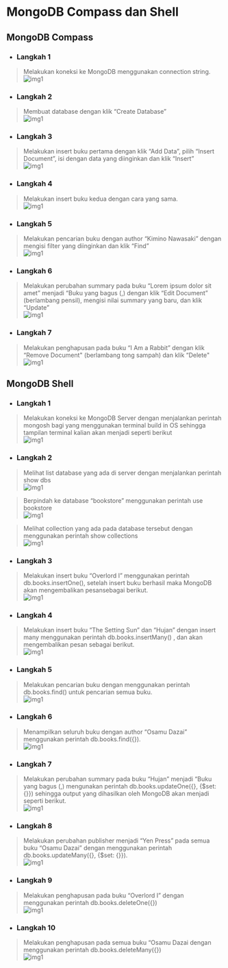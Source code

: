 # MongoDB Compass dan Shell

## MongoDB Compass
* ### Langkah 1
> Melakukan koneksi ke MongoDB menggunakan connection string.  
![img1](../SS/Modul2/1.png)

* ### Langkah 2
> Membuat database dengan klik “Create Database”  
![img1](../SS/Modul2/2.png)

* ### Langkah 3
> Melakukan insert buku pertama dengan klik “Add Data”, pilih “Insert Document”, isi dengan data yang diinginkan dan klik “Insert”  
![img1](../SS/Modul2/3.png)

* ### Langkah 4
> Melakukan insert buku kedua dengan cara yang sama.  
![img1](../SS/Modul2/4.png)

* ### Langkah 5
> Melakukan pencarian buku dengan author “Kimino Nawasaki” dengan mengisi filter yang diinginkan dan klik “Find”  
![img1](../SS/Modul2/5.png)

* ### Langkah 6
> Melakukan perubahan summary pada buku “Lorem ipsum dolor sit amet” menjadi “Buku yang bagus (<NAMA>,<NIM>) dengan klik “Edit Document” (berlambang pensil), mengisi nilai summary yang baru, dan klik “Update”  
![img1](../SS/Modul2/6.png)

* ### Langkah 7
> Melakukan penghapusan pada buku “I Am a Rabbit” dengan klik “Remove Document" (berlambang tong sampah) dan klik “Delete"  
![img1](../SS/Modul2/7.png)

## MongoDB Shell
* ### Langkah 1
> Melakukan koneksi ke MongoDB Server dengan menjalankan perintah mongosh bagi yang menggunakan terminal build in OS sehingga tampilan terminal kalian akan menjadi seperti berikut  
![img1](../SS/Modul2/8.png)

* ### Langkah 2
> Melihat list database yang ada di server dengan menjalankan perintah show dbs  
![img1](../SS/Modul2/9.png)

> Berpindah ke database “bookstore” menggunakan perintah use bookstore  
![img1](../SS/Modul2/10.png)

> Melihat collection yang ada pada database tersebut dengan menggunakan perintah show collections  
![img1](../SS/Modul2/11.png)

* ### Langkah 3
> Melakukan insert buku “Overlord I” menggunakan perintah db.books.insertOne(<data kalian>), setelah insert buku berhasil maka MongoDB akan mengembalikan pesansebagai berikut.  
![img1](../SS/Modul2/12.png)

* ### Langkah 4
> Melakukan insert buku “The Setting Sun” dan “Hujan” dengan insert many menggunakan perintah db.books.insertMany(<data kalian>) , dan akan mengembalikan pesan sebagai berikut.  
![img1](../SS/Modul2/13.png)

* ### Langkah 5
> Melakukan pencarian buku dengan menggunakan perintah db.books.find() untuk pencarian semua buku.  
![img1](../SS/Modul2/14.png)

* ### Langkah 6
> Menampilkan seluruh buku dengan author “Osamu Dazai” menggunakan perintah db.books.find({<filter yang ingin diisi>}).  
![img1](../SS/Modul2/15.png)

* ### Langkah 7
> Melakukan perubahan summary pada buku “Hujan” menjadi “Buku yang bagus (<NAMA>,<NIM>) mengunakan perintah db.books.updateOne({<filter>}, {$set: {<data yang akan di update>}}) sehingga output yang dihasilkan oleh MongoDB akan menjadi seperti berikut.  
![img1](../SS/Modul2/16.png)

* ### Langkah 8
> Melakukan perubahan publisher menjadi “Yen Press” pada semua buku “Osamu Dazai” dengan menggunakan perintah db.books.updateMany({<filter>}, {$set: {<data yang akan di update>}}).  
![img1](../SS/Modul2/17.png)

* ### Langkah 9
> Melakukan penghapusan pada buku “Overlord I” dengan menggunakan perintah db.books.deleteOne({<argument>})  
![img1](../SS/Modul2/18.png)

* ### Langkah 10
> Melakukan penghapusan pada semua buku “Osamu Dazai dengan menggunakan perintah db.books.deleteMany({<argument>})  
![img1](../SS/Modul2/19.png)